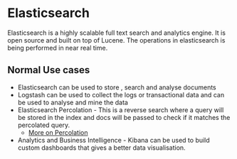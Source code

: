 # Elasticsearch

Elasticsearch is a highly scalable full text search and analytics engine. It is open source and built on top of Lucene. The operations in elasticsearch is being performed in near real time.

## Normal Use cases
* Elasticsearch can be used to store , search and analyse documents
* Logstash can be used to collect the logs or transactional data and can be used to analyse and mine the data
* Elasticsearch Percolation - This is a reverse search where a query will be stored in the index and docs will be passed to check if it matches the percolated query. 
  * [More on Percolation](https://www.elastic.co/blog/percolator)
* Analytics and Business Intelligence - Kibana can be used to build custom dashboards that gives a better data visualisation.
